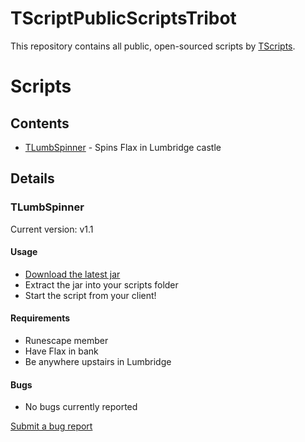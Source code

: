 # TScriptPublicScriptsTribot
This repository contains all public, open-sourced scripts by [TScripts](https://tribot.org/forums/profile/434284-tscripts/).


# Scripts

## Contents
- [TLumbSpinner](#tlumbspinner) - Spins Flax in Lumbridge castle

## Details

### TLumbSpinner
Current version: v1.1

#### Usage

- [Download the latest jar](https://www.dropbox.com/s/mi0uefmynuxj1ga/TLumbSpinner.jar?dl=1)
- Extract the jar into your scripts folder
- Start the script from your client!

#### Requirements

- Runescape member
- Have Flax in bank
- Be anywhere upstairs in Lumbridge 

#### Bugs

- No bugs currently reported

[Submit a bug report](https://github.com/Timthebot/TScriptPublicScriptsTribot/issues/new?title=[TLumbSpinner])
